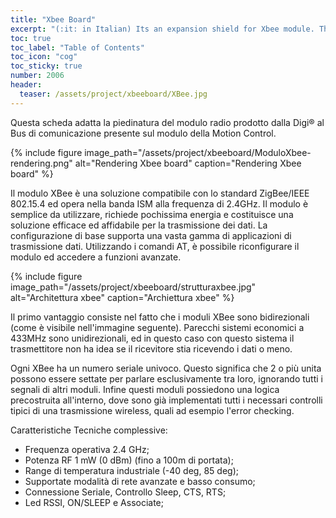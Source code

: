 ```yaml
---
title: "Xbee Board"
excerpt: "(:it: in Italian) Its an expansion shield for Xbee module. This board have inside a power regulator from 5V to 3.3V and three different leds to recognize the status of the radio module."
toc: true
toc_label: "Table of Contents"
toc_icon: "cog"
toc_sticky: true
number: 2006
header:
  teaser: /assets/project/xbeeboard/XBee.jpg
---
```


Questa scheda adatta la piedinatura del modulo radio prodotto dalla Digi® al Bus di comunicazione presente sul modulo della Motion Control.

{% include figure image_path="/assets/project/xbeeboard/ModuloXbee-rendering.png" alt="Rendering Xbee board" caption="Rendering Xbee board" %}

Il modulo XBee è una soluzione compatibile con lo standard ZigBee/IEEE 802.15.4 ed opera nella banda ISM alla frequenza di 2.4GHz. Il modulo è semplice da utilizzare, richiede pochissima energia e costituisce una soluzione efficace ed affidabile per la trasmissione dei dati. La configurazione di base supporta una vasta gamma di applicazioni di trasmissione dati. Utilizzando i comandi AT, è possibile riconfigurare il modulo ed accedere a funzioni avanzate.

{% include figure image_path="/assets/project/xbeeboard/strutturaxbee.jpg" alt="Architettura xbee" caption="Archiettura xbee" %}

Il primo vantaggio consiste nel fatto che i moduli XBee sono bidirezionali (come è visibile nell'immagine seguente). Parecchi sistemi economici a 433MHz sono unidirezionali, ed in questo caso con questo sistema il trasmettitore non ha idea se il ricevitore stia ricevendo i dati o meno.

Ogni XBee ha un numero seriale univoco. Questo significa che 2 o più unita possono essere settate per parlare esclusivamente tra loro, ignorando tutti i segnali di altri moduli. Infine questi moduli possiedono una logica precostruita all'interno, dove sono già implementati tutti i necessari controlli tipici di una trasmissione wireless, quali ad esempio l'error checking.

Caratteristiche Tecniche complessive:
* Frequenza operativa 2.4 GHz;
* Potenza RF 1 mW (0 dBm) (fino a 100m di portata);
* Range di temperatura industriale (-40 deg, 85 deg);
* Supportate modalità di rete avanzate e basso consumo;
* Connessione Seriale, Controllo Sleep, CTS, RTS;
* Led RSSI, ON/SLEEP e Associate;